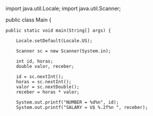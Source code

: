import java.util.Locale;
import java.util.Scanner;

public class Main {

	public static void main(String[] args) {
		
		Locale.setDefault(Locale.US);
		
		Scanner sc = new Scanner(System.in);
		
		int id, horas;
		double valor, receber;
		
		id = sc.nextInt();
		horas = sc.nextInt();
		valor = sc.nextDouble();
		receber = horas * valor;
		
		System.out.printf("NUMBER = %d%n", id);
		System.out.printf("SALARY = U$ %.2f%n ", receber);
